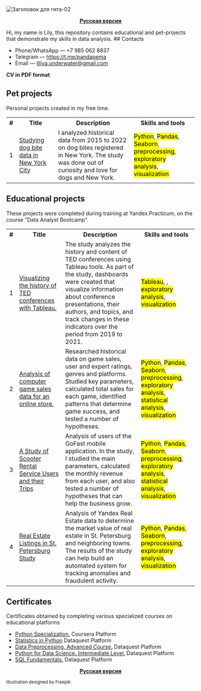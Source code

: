 ![Заголовок для гита-02](https://github.com/user-attachments/assets/f4060c31-9693-4867-ae1d-231359e6e3b2)

<p align="center"><a href="https://github.com/lily-pogodina/Data-Analyst-Portfolio-Ru"><b>Русская версия</b></a></p>
Hi, my name is Lily, this repository contains educational and pet-projects that demonstrate my skills in data analysis.
## Contacts

* Phone/WhatsApp — +7 985 062 8837
* Telegram — https://t.me/pandapema
* Email — liliya.underwater@gmail.com

**CV in PDF format**

## Pet projects

Personal projects created in my free time.

<table>
<tr>
<th>#</th>
<th>Title</th>
<th>Description</th>
<th>Skills and tools</th>
</tr>
<tr>
<td>1</td>
<td><a href="https://github.com/lily-pogodina/Data-Analyst-Portfolio-En/tree/main/Dog_bites_analysys_en">Studying dog bite data in New York City</a></td>
<td>I analyzed historical data from 2015 to 2022 on dog bites registered in New York. The study was done out of curiosity and love for dogs and New York.</td>
<td> <mark>Python</mark>, <mark>Pandas</mark>, <mark>Seaborn</mark>, <mark>preprocessing</mark>, <mark>exploratory analysis</mark>, <mark>visualization</mark></td>
</tr>
</table>

## Educational projects

These projects were completed during training at Yandex.Practicum, on the course "Data Analyst Bootcamp".

<table>
  <tr>
    <th>#</th>
    <th>Title</th>
    <th>Description</th>
    <th>Skills and tools</th>
  </tr>

  <tr>
    <td>1</td>
    <td><a href="https://github.com/lily-pogodina/Data-Analyst-Portfolio-En/tree/main/TED_talks_study_en">Visualizing the history of TED conferences with Tableau.</a></td>
    <td>
     The study analyzes the history and content of TED conferences using Tableau tools. As part of the study, dashboards were created that visualize information about conference presentations, their authors, and topics, and track changes in these indicators over the period from 2019 to 2021.
    </td>
    <td><mark>Tableau</mark>, , <mark>exploratory analysis</mark>, <mark>visualization</mark></td>
  </tr>

   <tr>
    <td>2</td>
    <td><a href="https://github.com/lily-pogodina/Data-Analyst-Portfolio-En/tree/main/Video_game_sales_study_en">Analysis of computer game sales data for an online store.</a></td>
    <td>
     Researched historical data on game sales, user and expert ratings, genres and platforms.
Studied key parameters, calculated total sales for each game, identified patterns that determine game success, and tested a number of hypotheses.
    </td>
    <td><mark>Python</mark>, <mark>Pandas</mark>, <mark>Seaborn</mark>, <mark>preprocessing</mark>, <mark>exploratory analysis</mark>, <mark>statistical analysis</mark>, <mark>visualization</mark></td>
  </tr>


   <tr>
    <td>3</td>
    <td><a href="https://github.com/lily-pogodina/Data-Analyst-Portfolio-En/tree/main/Scooter_Rental_Service_en">A Study of Scooter Rental Service Users and their Trips</a></td>
    <td>Analysis of users of the GoFast mobile application. In the study, I studied the main parameters, calculated the monthly revenue from each user, and also tested a number of hypotheses that can help the business grow.</td>
    <td><mark>Python</mark>, <mark>Pandas</mark>, <mark>Seaborn</mark>, <mark>preprocessing</mark>, <mark>exploratory analysis</mark>, <mark>statistical analysis</mark>, <mark>visualization</mark></td>
  </tr>
  
  <tr>
    <td>4</td>
    <td><a href="https://github.com/lily-pogodina/Data-Analyst-Portfolio-En/tree/main/Real_estate_listings_in_st.Petersburg_sudy_en">Real Estate Listings in St. Petersburg Study</a></td>
    <td>Analysis of Yandex Real Estate data to determine the market value of real estate in St. Petersburg and neighboring towns. The results of the study can help build an automated system for tracking anomalies and     fraudulent activity. </td>
  <td> <mark>Python</mark>, <mark>Pandas</mark>, <mark>Seaborn</mark>, <mark>preprocessing</mark>, <mark>exploratory analysis</mark>, <mark>visualization</mark></td>
  </tr>
</table>

## Certificates

Certificates obtained by completing various specialized courses on educational platforms
* [Python Specialization.](https://github.com/lily-pogodina/Certificates/blob/main/Python_specialization.pdf) Coursera Platform
* [Statistics in Python](https://github.com/lily-pogodina/Certificates/blob/main/Liliya-Pogodina--Intermediate-Statistics-in-Python.pdf) Dataquest Platform
* [Data Preprocessing. Advanced Course.](https://github.com/lily-pogodina/Certificates/blob/main/liliya-pogodina-python-data-cleaning-advanced.pdf) Dataquest Platform
* [Python for Data Science. Intermediate Level.](https://github.com/lily-pogodina/Certificates/blob/main/liliya-pogodina-python-for-data-science-intermediate.pdf) Dataquest Platform
* [SQL Fundamentals.](https://github.com/lily-pogodina/Certificates/blob/main/liliya-pogodina-sql-fundamentals.pdf) Dataquest Platform

<p align="center"><a href="https://github.com/lily-pogodina/Data-Analyst-Portfolio-Ru"><b>Русская версия</b></a></p>

<sup>Illustration designed by Freepik</sup>


